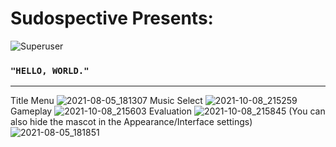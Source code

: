 # Sudospective Presents:
![Superuser](https://user-images.githubusercontent.com/11000739/129828381-ff3a7eb3-adfb-42dd-9c5e-65a012bd3026.png)
### `"HELLO, WORLD."`
---
Title Menu
![2021-08-05_181307](https://user-images.githubusercontent.com/11000739/128432943-7db0d998-f4a6-47f8-8988-2fb9cc47ed84.png)
Music Select
![2021-10-08_215259](https://user-images.githubusercontent.com/11000739/136641807-503aaa79-cd97-45d8-950b-2c825b88ba8d.png)
Gameplay
![2021-10-08_215603](https://user-images.githubusercontent.com/11000739/136641809-498b9564-7880-4d6c-af5e-05c078271680.png)
Evaluation
![2021-10-08_215845](https://user-images.githubusercontent.com/11000739/136641812-43d21e09-c13e-473f-8579-21bd04346c2b.png)
(You can also hide the mascot in the Appearance/Interface settings)
![2021-08-05_181851](https://user-images.githubusercontent.com/11000739/128433374-7266b469-ce36-4cfb-9b0e-1d805cc517ea.png)

